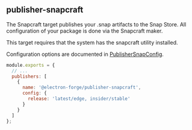 ## publisher-snapcraft

The Snapcraft target publishes your .snap artifacts to the Snap Store. All configuration of your package is done via the Snapcraft maker.

This target requires that the system has the snapcraft utility installed.

Configuration options are documented in [PublisherSnapConfig](https://js.electronforge.io/interfaces/_electron_forge_publisher_snapcraft.PublisherSnapcraftConfig.html).

```javascript title=forge.config.js
module.exports = {
  // ...
  publishers: [
    {
      name: '@electron-forge/publisher-snapcraft',
      config: {
        release: 'latest/edge, insider/stable'
      }
    }
  ]
};
```
